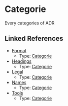# Categorie

Every categories of ADR


## Linked References

* [Format](format.md)
  * Type: [Categorie](categorie.md)
* [Headings](headings.md)
  * Type: [Categorie](categorie.md)
* [Legal](legal.md)
  * Type: [Categorie](categorie.md)
* [Names](names.md)
  * Type: [Categorie](categorie.md)
* [Tools](tools.md)
  * Type: [Categorie](categorie.md)
